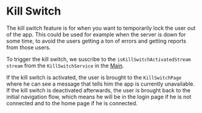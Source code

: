 # Kill Switch

The kill switch feature is for when you want to temporarily lock the user out of the app. 
This could be used for example when the server is down for some time, to avoid the users getting a ton of errors and getting reports from those users.

To trigger the kill switch, we suscribe to the `isKillSwitchActivatedStream` `stream` from the `KillSwitchService` in the [Main](../src/app/lib/main.dart).

If the kill switch is activated, the user is brought to the `KillSwitchPage` where he can see a message that tells him the app is currently unavailable. If the kill switch is deactivated afterwards, the user is brought back to the initial navigation flow, which means he will be in the login page if he is not connected and to the home page if he is connected. 
